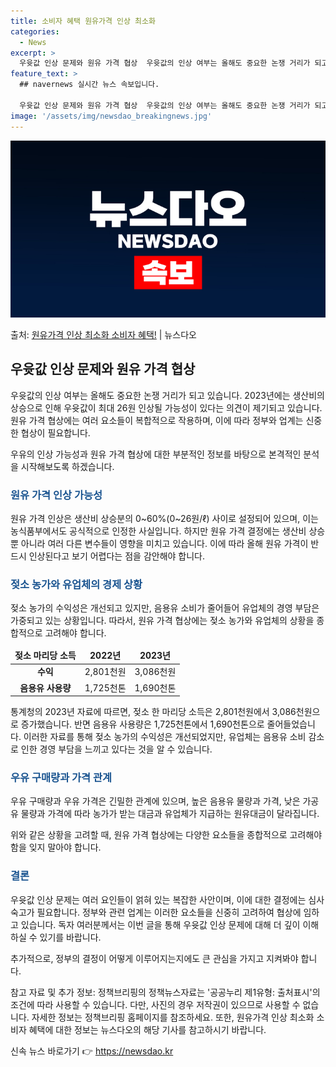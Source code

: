 ```yaml
---
title: 소비자 혜택 원유가격 인상 최소화
categories:
  - News
excerpt: >
  우윳값 인상 문제와 원유 가격 협상  우윳값의 인상 여부는 올해도 중요한 논쟁 거리가 되고 있습니다. 우윳값…
feature_text: >
  ## navernews 실시간 뉴스 속보입니다.

  우윳값 인상 문제와 원유 가격 협상  우윳값의 인상 여부는 올해도 중요한 논쟁 거리가 되고 있습니다. 우윳값…
image: '/assets/img/newsdao_breakingnews.jpg'
---
```


![뉴스다오 속보](/assets/img/newsdao_breakingnews.jpg)

<p>출처: <a href="https://newsdao.kr/4041" rel="dofollow">원유가격 인상 최소화 소비자 혜택!</a> | 뉴스다오</p>

<h2 data-ke-size="size26">우윳값 인상 문제와 원유 가격 협상</h2>
우윳값의 인상 여부는 올해도 중요한 논쟁 거리가 되고 있습니다. 2023년에는 생산비의 상승으로 인해 우윳값이 최대 26원 인상될 가능성이 있다는 의견이 제기되고 있습니다. 원유 가격 협상에는 여러 요소들이 복합적으로 작용하며, 이에 따라 정부와 업계는 신중한 협상이 필요합니다.

<p data-ke-size="size16">우유의 인상 가능성과 원유 가격 협상에 대한 부분적인 정보를 바탕으로 본격적인 분석을 시작해보도록 하겠습니다.</p>

<h3><b><span style="color: #1a5490;">원유 가격 인상 가능성</span></b></h3>
원유 가격 인상은 생산비 상승분의 0~60%(0~26원/ℓ) 사이로 설정되어 있으며, 이는 농식품부에서도 공식적으로 인정한 사실입니다. 하지만 원유 가격 결정에는 생산비 상승뿐 아니라 여러 다른 변수들이 영향을 미치고 있습니다. 이에 따라 올해 원유 가격이 반드시 인상된다고 보기 어렵다는 점을 감안해야 합니다.

<h3><b><span style="color: #1a5490;">젖소 농가와 유업체의 경제 상황</span></b></h3>
젖소 농가의 수익성은 개선되고 있지만, 음용유 소비가 줄어들어 유업체의 경영 부담은 가중되고 있는 상황입니다. 따라서, 원유 가격 협상에는 젖소 농가와 유업체의 상황을 종합적으로 고려해야 합니다.

<table>
<thead>
<tr>
<td style="text-align: center; height: 17px;"><b>젖소 마리당 소득</b></td>
<td style="text-align: center; height: 17px;"><b>2022년</b></td>
<td style="text-align: center; height: 17px;"><b>2023년</b></td>
</tr>
</thead>
<tbody>
<tr>
<td style="text-align: center; height: 17px;"><b>수익</b></td>
<td style="text-align: center; height: 17px;">2,801천원</td>
<td style="text-align: center; height: 17px;">3,086천원</td>
</tr>
<tr>
<td style="text-align: center; height: 17px;"><b>음용유 사용량</b></td>
<td style="text-align: center; height: 17px;">1,725천톤</td>
<td style="text-align: center; height: 17px;">1,690천톤</td>
</tr>
</tbody>
</table>

통계청의 2023년 자료에 따르면, 젖소 한 마리당 소득은 2,801천원에서 3,086천원으로 증가했습니다. 반면 음용유 사용량은 1,725천톤에서 1,690천톤으로 줄어들었습니다. 이러한 자료를 통해 젖소 농가의 수익성은 개선되었지만, 유업체는 음용유 소비 감소로 인한 경영 부담을 느끼고 있다는 것을 알 수 있습니다.

<h3><b><span style="color: #1a5490;">우유 구매량과 가격 관계</span></b></h3>
우유 구매량과 우유 가격은 긴밀한 관계에 있으며, 높은 음용유 물량과 가격, 낮은 가공유 물량과 가격에 따라 농가가 받는 대금과 유업체가 지급하는 원유대금이 달라집니다. 

<p data-ke-size="size16">위와 같은 상황을 고려할 때, 원유 가격 협상에는 다양한 요소들을 종합적으로 고려해야 함을 잊지 말아야 합니다.</p>

<h3><b><span style="color: #1a5490;">결론</span></b></h3>
우윳값 인상 문제는 여러 요인들이 얽혀 있는 복잡한 사안이며, 이에 대한 결정에는 심사숙고가 필요합니다. 정부와 관련 업계는 이러한 요소들을 신중히 고려하여 협상에 임하고 있습니다. 독자 여러분께서는 이번 글을 통해 우윳값 인상 문제에 대해 더 깊이 이해하실 수 있기를 바랍니다.

<p data-ke-size="size16">추가적으로, 정부의 결정이 어떻게 이루어지는지에도 큰 관심을 가지고 지켜봐야 합니다.</p>

참고 자료 및 추가 정보: 정책브리핑의 정책뉴스자료는 '공공누리 제1유형: 출처표시'의 조건에 따라 사용할 수 있습니다. 다만, 사진의 경우 저작권이 있으므로 사용할 수 없습니다. 자세한 정보는 정책브리핑 홈페이지를 참조하세요. 또한, 원유가격 인상 최소화 소비자 혜택에 대한 정보는 뉴스다오의 해당 기사를 참고하시기 바랍니다. 

신속 뉴스 바로가기 👉 <a href="https://newsdao.kr" rel="dofollow">https://newsdao.kr</a>



